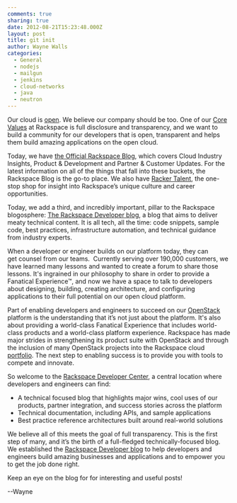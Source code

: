 ```yaml
---
comments: true
sharing: true
date: 2012-08-21T15:23:48.000Z
layout: post
title: git init
author: Wayne Walls
categories:
  - General
  - nodejs
  - mailgun
  - jenkins
  - cloud-networks
  - java
  - neutron
---
```


Our cloud is [open](http://www.rackspace.com/cloud/openstack/). We believe our
company should be too. One of our [Core Values](http://rackertalent.com/people/core-values/)
at Rackspace is full disclosure and transparency, and we want to build a
community for our developers that is open, transparent and helps them build
amazing applications on the open cloud.

<!-- more -->

Today, we have [the Official Rackspace Blog](http://www.rackspace.com/blog/),
which covers Cloud Industry Insights, Product & Development and Partner & Customer
Updates. For the latest information on all of the things that fall into these
buckets, the Rackspace Blog is the go-to place. We also have
[Racker Talent](http://rackertalent.com), the one-stop shop for insight into
Rackspace’s unique culture and career opportunities.

Today, we add a third, and incredibly important, pillar to the Rackspace
blogosphere: [The Rackspace Developer blog](https://developer.rackspace.com/blog/),
a blog that aims to deliver meaty technical content. It is all tech, all
the time: code snippets, sample code, best practices, infrastructure automation,
and technical guidance from industry experts.

When a developer or engineer builds on our platform today, they can get counsel
from our teams.  Currently serving over 190,000 customers, we have learned many
lessons and wanted to create a forum to share those lessons. It's ingrained in
our philosophy to share in order to provide a Fanatical Experience&trade;, and
now we have a space to talk to developers about designing, building, creating
architecture, and configuring applications to their full potential on our open
cloud platform.

Part of enabling developers and engineers to succeed on our
[OpenStack](http://openstack.org) platform is the understanding that it’s not
just about the platform. It's also about providing a world-class Fanatical Experience
that includes world-class products and a world-class platform experience.
Rackspace has made major strides in strengthening its product suite with
OpenStack and through the inclusion of many OpenStack projects into the Rackspace
cloud [portfolio](http://www.rackspace.com/cloud/public/). The next step to
enabling success is to provide you with tools to compete and innovate.

So welcome to the [Rackspace Developer Center](https://developer.rackspace.com/),
a central location where developers and engineers can find:

* A technical focused blog that highlights major wins, cool uses of our products,
  partner integration, and success stories across the platform
* Technical documentation, including APIs, and sample applications
* Best practice reference architectures built around real-world solutions

We believe all of this meets the goal of full transparency. This is the first
step of many, and it’s the birth of a full-fledged technically-focused blog. We
established the [Rackspace Developer blog](https://developer.rackspace.com/blog/)
to help developers and engineers build amazing businesses and applications and
to empower you to get the job done right.

Keep an eye on the blog for for interesting and useful posts!

--Wayne

